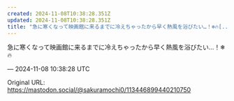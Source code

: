 ```yaml
---
created: 2024-11-08T10:38:28.351Z
updated: 2024-11-08T10:38:28.351Z
title: "急に寒くなって映画館に来るまでに冷えちゃったから早く熱風を浴びたい…！❄🔥[...]"
---
```


<p>急に寒くなって映画館に来るまでに冷えちゃったから早く熱風を浴びたい…！❄🔥</p>

&mdash; 2024-11-08 10:38:28 UTC

Original URL: https://mastodon.social/@sakuramochi0/113446899440210750
